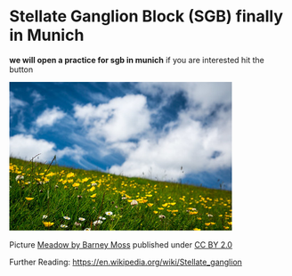# Stellate Ganglion Block (SGB) finally in Munich

**we will open a practice for sgb in munich**
if you are interested hit the button


![Meadow](/18304602075_1007d2f2db_w.jpg "Meadow")

Picture [Meadow by Barney Moss](https://www.flickr.com/photos/barneymoss/18304602075/) published under [CC BY 2.0](https://creativecommons.org/licenses/by/2.0/)

Further Reading: https://en.wikipedia.org/wiki/Stellate_ganglion
